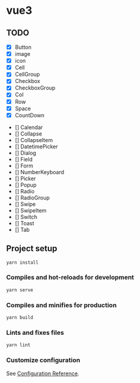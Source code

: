 # vue3
## TODO
- [x] Button
- [x] image
- [x] icon
- [x] Cell
- [x] CellGroup
- [x] Checkbox
- [x] CheckboxGroup
- [x] Col
- [x] Row
- [x] Space
- [x] CountDown
- [] Calendar
- [] Collapse
- [] CollapseItem
- [] DatetimePicker
- [] Dialog
- [] Field
- [] Form
- [] NumberKeyboard
- [] Picker
- [] Popup
- [] Radio
- [] RadioGroup
- [] Swipe
- [] SwipeItem
- [] Switch
- [] Toast
- [] Tab
## Project setup
```
yarn install
```

### Compiles and hot-reloads for development
```
yarn serve
```

### Compiles and minifies for production
```
yarn build
```

### Lints and fixes files
```
yarn lint
```

### Customize configuration
See [Configuration Reference](https://cli.vuejs.org/config/).
